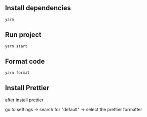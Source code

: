 ## Install dependencies

```bash
yarn
```

## Run project

```bash
yarn start
```

## Format code

```bash
yarn format
```

## Install Prettier

after install prettier

go to settings -> search for "default" -> select the prettier formatter
